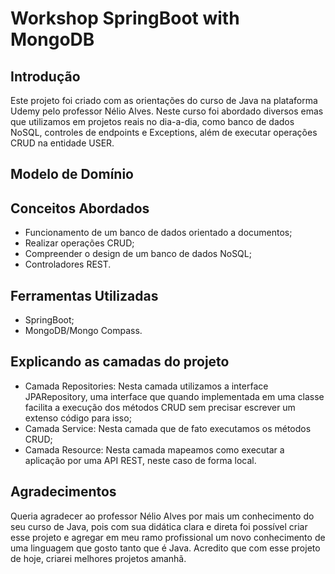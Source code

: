 # Workshop SpringBoot with MongoDB

## Introdução

<p>
Este projeto foi criado com as orientações do curso de Java na plataforma Udemy pelo professor Nélio Alves.
Neste curso foi abordado diversos emas que utilizamos em projetos reais no dia-a-dia, como banco de dados
NoSQL, controles de endpoints e Exceptions, além de executar operações CRUD na entidade USER.
</p>

## Modelo de Domínio


## Conceitos Abordados

- Funcionamento de um banco de dados orientado a documentos;
- Realizar operações CRUD;
- Compreender o design de um banco de dados NoSQL;
- Controladores REST.

## Ferramentas Utilizadas

- SpringBoot;
- MongoDB/Mongo Compass.

## Explicando as camadas do projeto
- Camada Repositories: Nesta camada utilizamos a interface JPARepository, uma interface que quando implementada em uma classe facilita a execução dos métodos CRUD sem precisar escrever um extenso código para isso;
- Camada Service: Nesta camada que de fato executamos os métodos CRUD;
- Camada Resource: Nesta camada mapeamos como executar a aplicação por uma API REST, neste caso de forma local.

## Agradecimentos
<p>Queria agradecer ao professor Nélio Alves por mais um conhecimento do seu curso de Java, pois com sua didática clara e direta foi possível criar esse projeto e agregar em meu ramo profissional um novo conhecimento de uma linguagem que gosto tanto que é Java. Acredito que com esse projeto de hoje, criarei melhores projetos amanhã.</p>